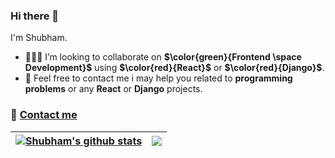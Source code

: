 ### Hi there 👋
I'm Shubham.  

<!-- **Shubham-0a/Shubham-0a** is a ✨ _special_ ✨ repository because its `README.md` (this file) appears on your GitHub profile. -->

<!-- - 🔭 I’m currently looking for project. 🌱 I’m currently learning Computer Vision. -->
 - 🧑‍🤝‍🧑 I’m looking to collaborate on **$\color{green}{Frontend \space Development}$** using **$\color{red}{React}$** or **$\color{red}{Django}$**.       <!-- 🤔 I’m looking for help with ...  -->
 - 💬 Feel free to contact me i may help you related to **programming problems** or any **React** or **Django** projects.
### 📩 <a href="mailto:shubhamiit30@gmail.com">Contact me</a>
<!-- 😄 Pronouns: ... -->
<!-- ⚡ Fun fact: ... -->
<!-- $\color{red}{your-text-here}$ -->
<!-- ![](https://komarev.com/ghpvc/?username=shubham-0a) -->

| <a href="https://github.com/shubham-0a/github-readme-stats"><img align="center" src="https://github-readme-stats.vercel.app/api?username=Shubham-0a&show_icons=true&include_all_commits=true&theme=buefy&hide_border=true" alt="Shubham's github stats" /></a> | <a href="https://github.com/shubham-0a/github-readme-stats"><img align="center" src="https://github-readme-stats.vercel.app/api/top-langs/?username=Shubham-0a&layout=compact&theme=buefy&hide_border=true" /></a> |
| ------------- | ------------- |

